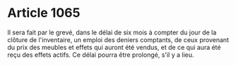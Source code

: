 # Article 1065

Il sera fait par le grevé, dans le délai de six mois à compter du jour de la clôture de l'inventaire, un emploi des deniers comptants, de ceux provenant du prix des meubles et effets qui auront été vendus, et de ce qui aura été reçu des effets actifs.   Ce délai pourra être prolongé, s'il y a lieu.